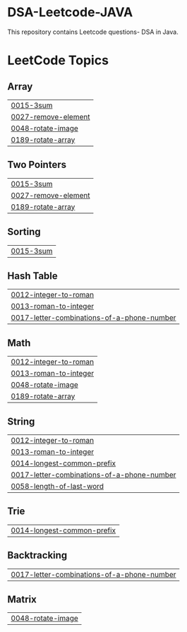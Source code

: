 # DSA-Leetcode-JAVA
This repository contains Leetcode questions- DSA in Java.

<!---LeetCode Topics Start-->
# LeetCode Topics
## Array
|  |
| ------- |
| [0015-3sum](https://github.com/utkarshpatki50/DSA-Leetcode-JAVA/tree/master/0015-3sum) |
| [0027-remove-element](https://github.com/utkarshpatki50/DSA-Leetcode-JAVA/tree/master/0027-remove-element) |
| [0048-rotate-image](https://github.com/utkarshpatki50/DSA-Leetcode-JAVA/tree/master/0048-rotate-image) |
| [0189-rotate-array](https://github.com/utkarshpatki50/DSA-Leetcode-JAVA/tree/master/0189-rotate-array) |
## Two Pointers
|  |
| ------- |
| [0015-3sum](https://github.com/utkarshpatki50/DSA-Leetcode-JAVA/tree/master/0015-3sum) |
| [0027-remove-element](https://github.com/utkarshpatki50/DSA-Leetcode-JAVA/tree/master/0027-remove-element) |
| [0189-rotate-array](https://github.com/utkarshpatki50/DSA-Leetcode-JAVA/tree/master/0189-rotate-array) |
## Sorting
|  |
| ------- |
| [0015-3sum](https://github.com/utkarshpatki50/DSA-Leetcode-JAVA/tree/master/0015-3sum) |
## Hash Table
|  |
| ------- |
| [0012-integer-to-roman](https://github.com/utkarshpatki50/DSA-Leetcode-JAVA/tree/master/0012-integer-to-roman) |
| [0013-roman-to-integer](https://github.com/utkarshpatki50/DSA-Leetcode-JAVA/tree/master/0013-roman-to-integer) |
| [0017-letter-combinations-of-a-phone-number](https://github.com/utkarshpatki50/DSA-Leetcode-JAVA/tree/master/0017-letter-combinations-of-a-phone-number) |
## Math
|  |
| ------- |
| [0012-integer-to-roman](https://github.com/utkarshpatki50/DSA-Leetcode-JAVA/tree/master/0012-integer-to-roman) |
| [0013-roman-to-integer](https://github.com/utkarshpatki50/DSA-Leetcode-JAVA/tree/master/0013-roman-to-integer) |
| [0048-rotate-image](https://github.com/utkarshpatki50/DSA-Leetcode-JAVA/tree/master/0048-rotate-image) |
| [0189-rotate-array](https://github.com/utkarshpatki50/DSA-Leetcode-JAVA/tree/master/0189-rotate-array) |
## String
|  |
| ------- |
| [0012-integer-to-roman](https://github.com/utkarshpatki50/DSA-Leetcode-JAVA/tree/master/0012-integer-to-roman) |
| [0013-roman-to-integer](https://github.com/utkarshpatki50/DSA-Leetcode-JAVA/tree/master/0013-roman-to-integer) |
| [0014-longest-common-prefix](https://github.com/utkarshpatki50/DSA-Leetcode-JAVA/tree/master/0014-longest-common-prefix) |
| [0017-letter-combinations-of-a-phone-number](https://github.com/utkarshpatki50/DSA-Leetcode-JAVA/tree/master/0017-letter-combinations-of-a-phone-number) |
| [0058-length-of-last-word](https://github.com/utkarshpatki50/DSA-Leetcode-JAVA/tree/master/0058-length-of-last-word) |
## Trie
|  |
| ------- |
| [0014-longest-common-prefix](https://github.com/utkarshpatki50/DSA-Leetcode-JAVA/tree/master/0014-longest-common-prefix) |
## Backtracking
|  |
| ------- |
| [0017-letter-combinations-of-a-phone-number](https://github.com/utkarshpatki50/DSA-Leetcode-JAVA/tree/master/0017-letter-combinations-of-a-phone-number) |
## Matrix
|  |
| ------- |
| [0048-rotate-image](https://github.com/utkarshpatki50/DSA-Leetcode-JAVA/tree/master/0048-rotate-image) |
<!---LeetCode Topics End-->